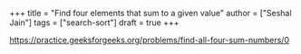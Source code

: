 +++
title = "Find four elements that sum to a given value"
author = ["Seshal Jain"]
tags = ["search-sort"]
draft = true
+++

<https://practice.geeksforgeeks.org/problems/find-all-four-sum-numbers/0>

